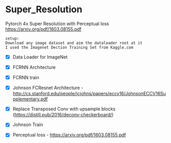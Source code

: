 # Super_Resolution
Pytorch 4x Super Resolution with Perceptual loss https://arxiv.org/pdf/1603.08155.pdf

```bazaar
setup:
Download any image dataset and aim the dataloader root at it
I used the Imagenet Dection Training Set from Kaggle.com
```
- [x] Data Loader for ImageNet
- [x] FCRNN Architecture
- [x] FCRNN train
- [x] Johnson FCResnet Architecture - http://cs.stanford.edu/people/jcjohns/papers/eccv16/JohnsonECCV16Supplementary.pdf
- [x] Replace Transposed Conv with upsample blocks (https://distill.pub/2016/deconv-checkerboard/) 
- [x] Johnson Train 
- [x] Perceptual loss - https://arxiv.org/pdf/1603.08155.pdf

